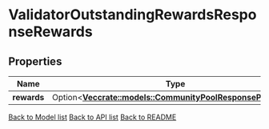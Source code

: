 # ValidatorOutstandingRewardsResponseRewards

## Properties

Name | Type | Description | Notes
------------ | ------------- | ------------- | -------------
**rewards** | Option<[**Vec<crate::models::CommunityPoolResponsePoolInner>**](CommunityPool_response_pool_inner.md)> |  | [optional]

[Back to Model list](../README.md#documentation-for-models) [Back to API list](../README.md#documentation-for-api-endpoints) [Back to README](../README.md)


